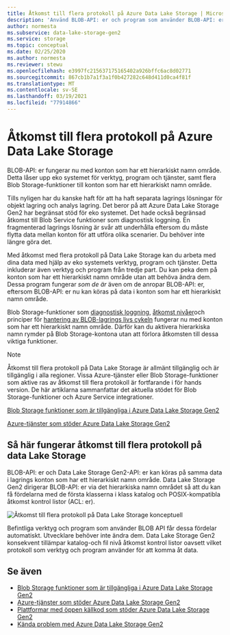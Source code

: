 ```yaml
---
title: Åtkomst till flera protokoll på Azure Data Lake Storage | Microsoft Docs
description: 'Använd BLOB-API: er och program som använder BLOB-API: er med Azure Data Lake Storage Gen2.'
author: normesta
ms.subservice: data-lake-storage-gen2
ms.service: storage
ms.topic: conceptual
ms.date: 02/25/2020
ms.author: normesta
ms.reviewer: stewu
ms.openlocfilehash: e3997fc215637175165402a926bffc6ac8d02771
ms.sourcegitcommit: 867cb1b7a1f3a1f0b427282c648d411d0ca4f81f
ms.translationtype: MT
ms.contentlocale: sv-SE
ms.lasthandoff: 03/19/2021
ms.locfileid: "77914866"
---
```

# <a name="multi-protocol-access-on-azure-data-lake-storage"></a>Åtkomst till flera protokoll på Azure Data Lake Storage

BLOB-API: er fungerar nu med konton som har ett hierarkiskt namn område. Detta låser upp eko systemet för verktyg, program och tjänster, samt flera Blob Storage-funktioner till konton som har ett hierarkiskt namn område.

Tills nyligen har du kanske haft för att ha haft separata lagrings lösningar för objekt lagring och analys lagring. Det beror på att Azure Data Lake Storage Gen2 har begränsat stöd för eko systemet. Det hade också begränsad åtkomst till Blob Service funktioner som diagnostisk loggning. En fragmenterad lagrings lösning är svår att underhålla eftersom du måste flytta data mellan konton för att utföra olika scenarier. Du behöver inte längre göra det.

Med åtkomst med flera protokoll på Data Lake Storage kan du arbeta med dina data med hjälp av eko systemets verktyg, program och tjänster. Detta inkluderar även verktyg och program från tredje part. Du kan peka dem på konton som har ett hierarkiskt namn område utan att behöva ändra dem. Dessa program fungerar *som de är* även om de anropar BLOB-API: er, eftersom BLOB-API: er nu kan köras på data i konton som har ett hierarkiskt namn område.

Blob Storage-funktioner som [diagnostisk loggning](../common/storage-analytics-logging.md), [åtkomst nivåer](storage-blob-storage-tiers.md)och principer för [hantering av BLOB-lagrings livs cykeln](storage-lifecycle-management-concepts.md) fungerar nu med konton som har ett hierarkiskt namn område. Därför kan du aktivera hierarkiska namn rymder på Blob Storage-kontona utan att förlora åtkomsten till dessa viktiga funktioner. 

> [!NOTE]
> Åtkomst till flera protokoll på Data Lake Storage är allmänt tillgänglig och är tillgänglig i alla regioner. Vissa Azure-tjänster eller Blob Storage-funktioner som aktive ras av åtkomst till flera protokoll är fortfarande i för hands version.  De här artiklarna sammanfattar det aktuella stödet för Blob Storage-funktioner och Azure Service integrationer. 
>
> [Blob Storage funktioner som är tillgängliga i Azure Data Lake Storage Gen2](data-lake-storage-supported-blob-storage-features.md)
>
>[Azure-tjänster som stöder Azure Data Lake Storage Gen2](data-lake-storage-supported-azure-services.md)

## <a name="how-multi-protocol-access-on-data-lake-storage-works"></a>Så här fungerar åtkomst till flera protokoll på data Lake Storage

BLOB-API: er och Data Lake Storage Gen2-API: er kan köras på samma data i lagrings konton som har ett hierarkiskt namn område. Data Lake Storage Gen2 dirigerar BLOB-API: er via det hierarkiska namn området så att du kan få fördelarna med de första klasserna i klass katalog och POSIX-kompatibla åtkomst kontrol listor (ACL: er). 

![Åtkomst till flera protokoll på Data Lake Storage konceptuell](./media/data-lake-storage-interop/interop-concept.png) 

Befintliga verktyg och program som använder BLOB API får dessa fördelar automatiskt. Utvecklare behöver inte ändra dem. Data Lake Storage Gen2 konsekvent tillämpar katalog-och fil nivå åtkomst kontrol listor oavsett vilket protokoll som verktyg och program använder för att komma åt data. 

## <a name="see-also"></a>Se även

- [Blob Storage funktioner som är tillgängliga i Azure Data Lake Storage Gen2](data-lake-storage-supported-blob-storage-features.md)
- [Azure-tjänster som stöder Azure Data Lake Storage Gen2](data-lake-storage-supported-azure-services.md)
- [Plattformar med öppen källkod som stöder Azure Data Lake Storage Gen2](data-lake-storage-supported-open-source-platforms.md)
- [Kända problem med Azure Data Lake Storage Gen2](data-lake-storage-known-issues.md)




